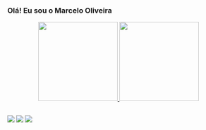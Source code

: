 ### Olá! Eu sou o Marcelo Oliveira

<div align="center">
  <a href="https://github.com/Marceosantos22">
  <img height="180em" src="https://github-readme-stats.vercel.app/api?username=Marceosantos22&show_icons=true&theme=dracula&include_all_commits=true&count_private=true"/>
  <img height="180em" src="https://github-readme-stats.vercel.app/api/top-langs/?username=Marceosantos22&layout=compact&langs_count=7&theme=dracula"/>
</div>

##
<div>
   <a href="https://instagram.com/marcelooliversant?igshid=MzNlNGNkZWQ4Mg==  " target="_blank"><img src="https://img.shields.io/badge/-Instagram-%23E4405F?style=for-the-badge&logo=instagram&logoColor=white" target="_blank"></a>
 <a href="https://instagram.com/marcelooliversant?igshid=MzNlNGNkZWQ4Mg== " target="_blank"><img src="https://img.shields.io/badge/WhatsApp-25D366?style=for-the-badge&logo=whatsapp&logoColor=white" target="_blank"></a> 
   <a href = "mailto:marceosantos@gmail.com"><img src="https://img.shields.io/badge/-Gmail-%23333?style=for-the-badge&logo=gmail&logoColor=white" target="_blank"></a>
</div>


